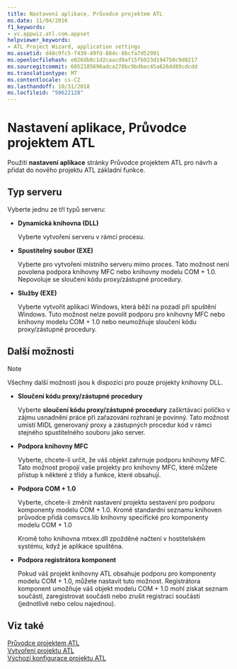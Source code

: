 ```yaml
---
title: Nastavení aplikace, Průvodce projektem ATL
ms.date: 11/04/2016
f1_keywords:
- vc.appwiz.atl.com.appset
helpviewer_keywords:
- ATL Project Wizard, application settings
ms.assetid: d48c9fc5-f439-49fd-884c-8bcfa7d52991
ms.openlocfilehash: e026db8c1d2caacd9af15fb923d194750c9d8217
ms.sourcegitcommit: 6052185696adca270bc9bdbec45a626dd89cdcdd
ms.translationtype: MT
ms.contentlocale: cs-CZ
ms.lasthandoff: 10/31/2018
ms.locfileid: "50622128"
---
```

# <a name="application-settings-atl-project-wizard"></a>Nastavení aplikace, Průvodce projektem ATL

Použití **nastavení aplikace** stránky Průvodce projektem ATL pro návrh a přidat do nového projektu ATL základní funkce.

## <a name="server-type"></a>Typ serveru

Vyberte jednu ze tří typů serveru:

- **Dynamická knihovna (DLL)**

   Vyberte vytvoření serveru v rámci procesu.

- **Spustitelný soubor (EXE)**

   Vyberte pro vytvoření místního serveru mimo proces. Tato možnost není povolena podpora knihovny MFC nebo knihovny modelu COM + 1.0. Nepovoluje se sloučení kódu proxy/zástupné procedury.

- **Služby (EXE)**

   Vyberte vytvořit aplikaci Windows, která běží na pozadí při spuštění Windows. Tuto možnost nelze povolit podporu pro knihovny MFC nebo knihovny modelu COM + 1.0 nebo neumožňuje sloučení kódu proxy/zástupné procedury.

## <a name="additional-options"></a>Další možnosti

> [!NOTE]
> Všechny další možnosti jsou k dispozici pro pouze projekty knihovny DLL.

- **Sloučení kódu proxy/zástupné procedury**

   Vyberte **sloučení kódu proxy/zástupné procedury** zaškrtávací políčko v zájmu usnadnění práce při zařazování rozhraní je povinný. Tato možnost umístí MIDL generovaný proxy a zástupných procedur kód v rámci stejného spustitelného souboru jako server.

- **Podpora knihovny MFC**

   Vyberte, chcete-li určit, že váš objekt zahrnuje podporu knihovny MFC. Tato možnost propojí vaše projekty pro knihovny MFC, které můžete přístup k některé z třídy a funkce, které obsahují.

- **Podpora COM + 1.0**

   Vyberte, chcete-li změnit nastavení projektu sestavení pro podporu komponenty modelu COM + 1.0. Kromě standardní seznamu knihoven průvodce přidá comsvcs.lib knihovny specifické pro komponenty modelu COM + 1.0

   Kromě toho knihovna mtxex.dll zpožděné načtení v hostitelském systému, když je aplikace spuštěna.

- **Podpora registrátora komponent**

   Pokud váš projekt knihovny ATL obsahuje podporu pro komponenty modelu COM + 1.0, můžete nastavit tuto možnost. Registrátora komponent umožňuje váš objekt modelu COM + 1.0 mohl získat seznam součástí, zaregistrovat součásti nebo zrušit registraci součásti (jednotlivě nebo celou najednou).

## <a name="see-also"></a>Viz také

[Průvodce projektem ATL](../../atl/reference/atl-project-wizard.md)<br/>
[Vytvoření projektu ATL](../../atl/reference/creating-an-atl-project.md)<br/>
[Výchozí konfigurace projektu ATL](../../atl/reference/default-atl-project-configurations.md)

